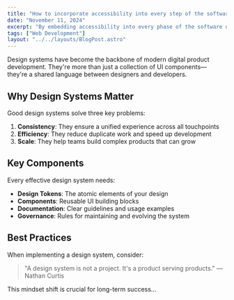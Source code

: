 ```yaml
---
title: "How to incorporate accessibility into every step of the software development lifecycle"
date: "November 11, 2024"
excerpt: "By embedding accessibility into every phase of the software development lifecycle, we create products that work for everyone."
tags: ["Web Development"]
layout: "../../layouts/BlogPost.astro"
---
```


Design systems have become the backbone of modern digital product development. They're more than just a collection of UI components—they're a shared language between designers and developers.

## Why Design Systems Matter

Good design systems solve three key problems:

1. **Consistency**: They ensure a unified experience across all touchpoints
2. **Efficiency**: They reduce duplicate work and speed up development
3. **Scale**: They help teams build complex products that can grow

## Key Components

Every effective design system needs:

- **Design Tokens**: The atomic elements of your design
- **Components**: Reusable UI building blocks
- **Documentation**: Clear guidelines and usage examples
- **Governance**: Rules for maintaining and evolving the system

## Best Practices

When implementing a design system, consider:

> "A design system is not a project. It's a product serving products."
> — Nathan Curtis

This mindset shift is crucial for long-term success...